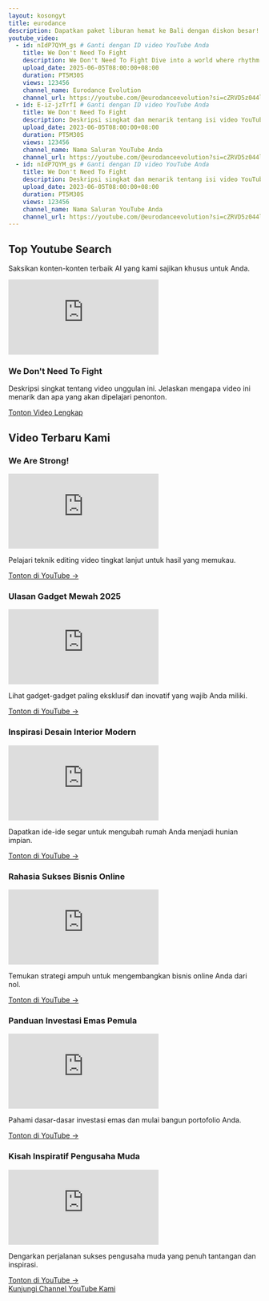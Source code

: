 ```yaml
---
layout: kosongyt
title: eurodance
description: Dapatkan paket liburan hemat ke Bali dengan diskon besar!
youtube_video:
  - id: nIdP7QYM_gs # Ganti dengan ID video YouTube Anda
    title: We Don't Need To Fight
    description: We Don't Need To Fight Dive into a world where rhythm never fades and energy never dies. Eurodance Evolution is your ultimate destination for the best of Eurodance, Hi-NRG, 90s club anthems, and modern dance remixes that keep the spirit of the rave alive.
    upload_date: 2025-06-05T08:00:00+08:00
    duration: PT5M30S
    views: 123456
    channel_name: Eurodance Evolution
    channel_url: https://youtube.com/@eurodanceevolution?si=cZRVD5z044lLktB9
  - id: E-iz-jzTrfI # Ganti dengan ID video YouTube Anda
    title: We Don't Need To Fight
    description: Deskripsi singkat dan menarik tentang isi video YouTube Anda. Sertakan kata kunci relevan.
    upload_date: 2023-06-05T08:00:00+08:00
    duration: PT5M30S
    views: 123456
    channel_name: Nama Saluran YouTube Anda
    channel_url: https://youtube.com/@eurodanceevolution?si=cZRVD5z044lLktB9
  - id: nIdP7QYM_gs # Ganti dengan ID video YouTube Anda
    title: We Don't Need To Fight
    description: Deskripsi singkat dan menarik tentang isi video YouTube Anda. Sertakan kata kunci relevan.
    upload_date: 2023-06-05T08:00:00+08:00
    duration: PT5M30S
    views: 123456
    channel_name: Nama Saluran YouTube Anda
    channel_url: https://youtube.com/@eurodanceevolution?si=cZRVD5z044lLktB9
---
```


<section id="hero-video" class="hero-section">
        <div class="container">
            <h1 class="text-gradient-gold">
                Top Youtube Search
            </h1>
            <p>
                Saksikan konten-konten terbaik AI yang kami sajikan khusus untuk Anda.
            </p>
            <div class="hero-video-card card-shadow">
                <div class="video-container">
                    <iframe
                        src="https://www.youtube.com/embed/nIdP7QYM_gs"
                        title="Video Unggulan"
                        frameborder="0"
                        allow="accelerometer; autoplay; clipboard-write; encrypted-media; gyroscope; picture-in-picture"
                        allowfullscreen>
                    </iframe>
                </div>
                <div class="hero-video-card-content">
                    <h3>We Don't Need To Fight</h3>
                    <p>
                        Deskripsi singkat tentang video unggulan ini. Jelaskan mengapa video ini menarik dan apa yang akan dipelajari penonton.
                    </p>
                    <a href="https://www.youtube.com/watch?v=nIdP7QYM_gs" target="_blank" class="btn-primary">
                        Tonton Video Lengkap
                    </a>
                </div>
            </div>
        </div>
        <div class="absolute inset-0 bg-pattern opacity-10" style="background-image: url('data:image/svg+xml,%3Csvg width=\'60\' height=\'60\' viewBox=\'0 0 60 60\' xmlns=\'http://www.w3.org/2000/svg\'%3E%3Cg fill=\'none\' fill-rule=\'evenodd\'%3E%3Cg fill=\'%23FFD700\' fill-opacity=\'.05\'%3E%3Cpath d=\'M36 34v-4h-2v4h-4v2h4v4h2v-4h4v-2h-4zm0-30V0h-2v4h-4v2h4v4h2V6h4V4h-4zm0 30v-4h-2v4h-4v2h4v4h2v-4h4v-2h-4zm0 30v-4h-2v4h-4v2h4v4h2v-4h4v-2h-4zM14 34v-4h-2v4h-4v2h4v4h2v-4h4v-2h-4zm0-30V0h-2v4h-4v2h4v4h2V6h4V4h-4zm0 30v-4h-2v4h-4v2h4v4h2v-4h4v-2h-4zm0 30v-4h-2v4h-4v2h4v4h2v-4h4v-2h-4z\'/%3E%3C/g%3E%3C/g%3E%3C/svg%3E');"></div>
    </section>

<main id="latest-videos" class="latest-videos-section">
        <div class="container">
            <h2>Video Terbaru Kami</h2>
            <div class="video-grid">

<div class="video-card card-hover-effect">
                    <h3>We Are Strong!</h3>
                    <div class="video-container">
                        <iframe
                            src="https://www.youtube.com/embed/E-iz-jzTrfI"
                            title="We Are Strong!"
                            frameborder="0"
                            allow="accelerometer; autoplay; clipboard-write; encrypted-media; gyroscope; picture-in-picture"
                            allowfullscreen>
                        </iframe>
                    </div>
                    <p>
                        Pelajari teknik editing video tingkat lanjut untuk hasil yang memukau.
                    </p>
                    <a href="https://www.youtube.com/watch?v=E-iz-jzTrfI" target="_blank" class="watch-link">
                        Tonton di YouTube →
                    </a>
                </div>

<div class="video-card card-hover-effect">
                    <h3>Ulasan Gadget Mewah 2025</h3>
                    <div class="video-container">
                        <iframe
                            src="https://www.youtube.com/embed/xTt_fhr1Ork"
                            title="Ulasan Gadget Mewah 2025"
                            frameborder="0"
                            allow="accelerometer; autoplay; clipboard-write; encrypted-media; gyroscope; picture-in-picture"
                            allowfullscreen>
                        </iframe>
                    </div>
                    <p>
                        Lihat gadget-gadget paling eksklusif dan inovatif yang wajib Anda miliki.
                    </p>
                    <a href="https://www.youtube.com/watch?v=xTt_fhr1Ork" target="_blank" class="watch-link">
                        Tonton di YouTube →
                    </a>
                </div>

<div class="video-card card-hover-effect">
                    <h3>Inspirasi Desain Interior Modern</h3>
                    <div class="video-container">
                        <iframe
                            src="https://www.youtube.com/embed/video_id_3"
                            title="Inspirasi Desain Interior Modern"
                            frameborder="0"
                            allow="accelerometer; autoplay; clipboard-write; encrypted-media; gyroscope; picture-in-picture"
                            allowfullscreen>
                        </iframe>
                    </div>
                    <p>
                        Dapatkan ide-ide segar untuk mengubah rumah Anda menjadi hunian impian.
                    </p>
                    <a href="https://www.youtube.com/watch?v=video_id_3" target="_blank" class="watch-link">
                        Tonton di YouTube →
                    </a>
                </div>

<div class="video-card card-hover-effect">
                    <h3>Rahasia Sukses Bisnis Online</h3>
                    <div class="video-container">
                        <iframe
                            src="https://www.youtube.com/embed/video_id_4"
                            title="Rahasia Sukses Bisnis Online"
                            frameborder="0"
                            allow="accelerometer; autoplay; clipboard-write; encrypted-media; gyroscope; picture-in-picture"
                            allowfullscreen>
                        </iframe>
                    </div>
                    <p>
                        Temukan strategi ampuh untuk mengembangkan bisnis online Anda dari nol.
                    </p>
                    <a href="https://www.youtube.com/watch?v=video_id_4" target="_blank" class="watch-link">
                        Tonton di YouTube →
                    </a>
                </div>

<div class="video-card card-hover-effect">
                    <h3>Panduan Investasi Emas Pemula</h3>
                    <div class="video-container">
                        <iframe
                            src="https://www.youtube.com/embed/video_id_5"
                            title="Panduan Investasi Emas Pemula"
                            frameborder="0"
                            allow="accelerometer; autoplay; clipboard-write; encrypted-media; gyroscope; picture-in-picture"
                            allowfullscreen>
                        </iframe>
                    </div>
                    <p>
                        Pahami dasar-dasar investasi emas dan mulai bangun portofolio Anda.
                    </p>
                    <a href="https://www.youtube.com/watch?v=video_id_5" target="_blank" class="watch-link">
                        Tonton di YouTube →
                    </a>
                </div>

<div class="video-card card-hover-effect">
                    <h3>Kisah Inspiratif Pengusaha Muda</h3>
                    <div class="video-container">
                        <iframe
                            src="https://www.youtube.com/embed/video_id_6"
                            title="Kisah Inspiratif Pengusaha Muda"
                            frameborder="0"
                            allow="accelerometer; autoplay; clipboard-write; encrypted-media; gyroscope; picture-in-picture"
                            allowfullscreen>
                        </iframe>
                    </div>
                    <p>
                        Dengarkan perjalanan sukses pengusaha muda yang penuh tantangan dan inspirasi.
                    </p>
                    <a href="https://www.youtube.com/watch?v=video_id_6" target="_blank" class="watch-link">
                        Tonton di YouTube →
                    </a>
                </div>

</div>
            <a href="https://www.youtube.com/channel/YOUR_CHANNEL_ID" target="_blank" class="btn-primary mt-12">
                Kunjungi Channel YouTube Kami
            </a>
        </div>
    </main>
